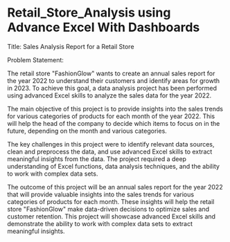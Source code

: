 # Retail_Store_Analysis using Advance Excel With Dashboards
Title: Sales Analysis Report for a Retail Store

Problem Statement:

The retail store "FashionGlow" wants to create an annual sales report for the year 2022 to understand their customers and identify areas for growth in 2023. To achieve this goal, a data analysis project has been performed using advanced Excel skills to analyze the sales data for the year 2022.

The main objective of this project is to provide insights into the sales trends for various categories of products for each month of the year 2022. This will help the head of the company to decide which items to focus on in the future, depending on the month and various categories.

The key challenges in this project were to identify relevant data sources, clean and preprocess the data, and use advanced Excel skills to extract meaningful insights from the data. The project required a deep understanding of Excel functions, data analysis techniques, and the ability to work with complex data sets.

The outcome of this project will be an annual sales report for the year 2022 that will provide valuable insights into the sales trends for various categories of products for each month. These insights will help the retail store "FashionGlow" make data-driven decisions to optimize sales and customer retention. This project will showcase advanced Excel skills and demonstrate the ability to work with complex data sets to extract meaningful insights.

